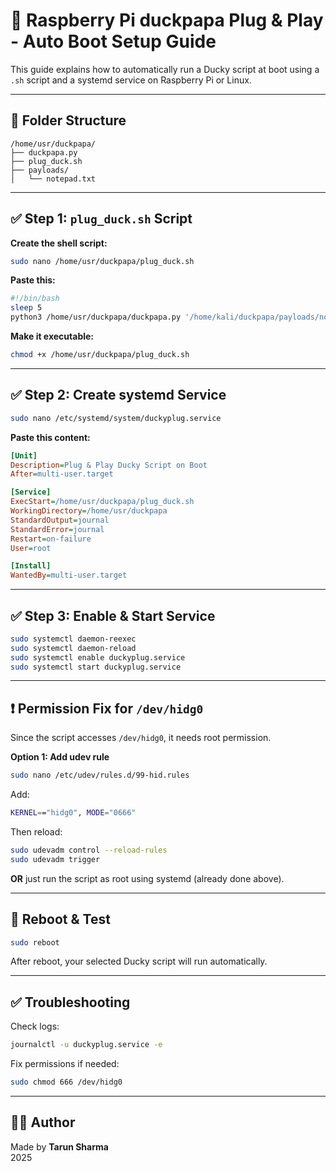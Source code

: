 # 🐥 Raspberry Pi duckpapa Plug & Play - Auto Boot Setup Guide

This guide explains how to automatically run a Ducky script at boot using a `.sh` script and a systemd service on Raspberry Pi or Linux.

---

## 📁 Folder Structure

```
/home/usr/duckpapa/
├── duckpapa.py
├── plug_duck.sh
├── payloads/
│   └── notepad.txt
```

---

## ✅ Step 1: `plug_duck.sh` Script

**Create the shell script:**

```bash
sudo nano /home/usr/duckpapa/plug_duck.sh
```

**Paste this:**

```bash
#!/bin/bash
sleep 5
python3 /home/usr/duckpapa/duckpapa.py '/home/kali/duckpapa/payloads/notepad.txt'
```

**Make it executable:**

```bash
chmod +x /home/usr/duckpapa/plug_duck.sh
```

---

## ✅ Step 2: Create systemd Service

```bash
sudo nano /etc/systemd/system/duckyplug.service
```

**Paste this content:**

```ini
[Unit]
Description=Plug & Play Ducky Script on Boot
After=multi-user.target

[Service]
ExecStart=/home/usr/duckpapa/plug_duck.sh
WorkingDirectory=/home/usr/duckpapa
StandardOutput=journal
StandardError=journal
Restart=on-failure
User=root

[Install]
WantedBy=multi-user.target
```

---

## ✅ Step 3: Enable & Start Service

```bash
sudo systemctl daemon-reexec
sudo systemctl daemon-reload
sudo systemctl enable duckyplug.service
sudo systemctl start duckyplug.service
```

---

## ❗ Permission Fix for `/dev/hidg0`

Since the script accesses `/dev/hidg0`, it needs root permission.

**Option 1: Add udev rule**

```bash
sudo nano /etc/udev/rules.d/99-hid.rules
```

Add:

```bash
KERNEL=="hidg0", MODE="0666"
```

Then reload:

```bash
sudo udevadm control --reload-rules
sudo udevadm trigger
```

**OR** just run the script as root using systemd (already done above).

---

## 🔄 Reboot & Test

```bash
sudo reboot
```

After reboot, your selected Ducky script will run automatically.

---

## ✅ Troubleshooting

Check logs:

```bash
journalctl -u duckyplug.service -e
```

Fix permissions if needed:

```bash
sudo chmod 666 /dev/hidg0
```

---

## 👨‍💻 Author

Made by **Tarun Sharma**  
2025
